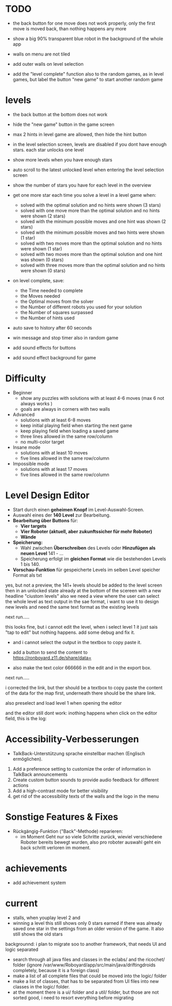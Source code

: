 # TODO
- the back button for one move does not work properly, only the first move is moved back, than nothing happens any more
- show a big 90% transparent blue robot in the background of the whole app
- walls on menu are not tiled 
- add outer walls on level selection 

- add the "level complete" function also to the random games, as in level games, but label the button "new game" to start another random game

# levels 
- the back button at the bottom does not work
- hide the "new game" button in the game screen
- max 2 hints in level game are allowed, then hide the hint button
- in the level selection screen, levels are disabled if you dont have enough stars. each star unlocks one level
- show more levels when you have enough stars
- auto scroll to the latest unlocked level when entering the level selection screen
- show the number of stars you have for each level in the overview
- get one more star each time you solve a level in a level game when:
  - solved with the optimal solution and no hints were shown (3 stars)
  - solved with one move more than the optimal solution and no hints were shown (2 stars)
  - solved with the minimum possible moves and one hint was shown (2 stars)
  - solved with the minimum possible moves and two hints were shown (1 star)
  - solved with two moves more than the optimal solution and no hints were shown (1 star)
  - solved with two moves more than the optimal solution and one hint was shown (0 stars)
  - solved with three moves more than the optimal solution and no hints were shown (0 stars)
 - on level complete, save:
    - the Time needed to complete
    - the Moves needed
    - the Optimal moves from the solver
    - the Number of different robots you used for your solution
    - the Number of squares surpassed
    - the Number of hints used


- auto save to history after 60 seconds
- win message and stop timer also in random game
- add sound effects for buttons
- add sound effect background for game
# Difficulty
- Beginner
  - show any puzzles with solutions with at least 4-6 moves (max 6 not always works )
  - goals are always in corners with two walls
- Advanced
  - solutions with at least 6-8 moves
  - keep initial playing field when starting the next game
  - keep playing field when loading a saved game
  - three lines allowed in the same row/column
  - no multi-color target
- Insane mode
  - solutions with at least 10 moves
  - five lines allowed in the same row/column
- Impossible mode
  - solutions with at least 17 moves
  - five lines allowed in the same row/column

# Level Design Editor
- Start durch einen **geheimen Knopf** im Level-Auswahl-Screen.
- Auswahl eines der **140 Level** zur Bearbeitung.
- **Bearbeitung über Buttons** für:
  - **Vier targets**  
  - **Vier Roboter (aktuell, aber zukunftssicher für mehr Roboter)**  
  - **Wände**  
- **Speicherung:**  
  - Wahl zwischen **Überschreiben** des Levels oder **Hinzufügen als neuen Level** 141 - ...
  - Speicherung erfolgt im **gleichen Format** wie die bestehenden Levels 1 bis 140.  
- **Vorschau-Funktion** für gespeicherte Levels im selben Level speicher Format als txt

yes, but not a preview, the 141+ levels should be added to the level screen then in an unlocked state already at the bottom of the scereen with a new headline "ciustom levels" also we need a view where the user can select the whole level as text output in the sae format, i want to use it to design new levels and need the same text format as the existing levels

next run.....

this looks fine, but i cannot edit the level, when i select level 1 it just sais "tap to edit" but nothing happens. add some debug and fix it.

- and i cannot select the output in the textbox to copy paste it.
- add a button to send the content to https://ronboyard.z11.de/share/data=<here the urlencoded content>

- also make the text color 666666 in the edit and in the export box.

next run.....

i corrected the link, but ther should be a textbox to copy paste the content of the data for the map first, underneath there should be the share link.

also preselect and load level 1 when opening the editor

and the editor still dont work: inothing happens when click on the editor field, this is the  log:

# Accessibility-Verbesserungen
- TalkBack-Unterstützung sprache einstellbar machen (Englisch ermöglichen).  
1. Add a preference setting to customize the order of information in TalkBack announcements
2. Create custom button sounds to provide audio feedback for different actions
3. Add a high-contrast mode for better visibility
4. get rid of the accessibility texts of the walls and the logo in the menu


# Sonstige Features & Fixes
- Rückgängig-Funktion ("Back"-Methode) reparieren:  
  - im Moment Geht nur so viele Schritte zurück, wieviel verschiedene Roboter bereits bewegt wurden, also pro roboter auswahl geht ein back schritt verloren im moment.  

# achievements
- add achievement system

# current
- stalls, when youplay level 2 and 
- winning a level this still shows only 0 stars earned if there was already saved one star in the settings from an older version of the game. It also still shows the old stars

backgrounnd: i plan to migrate soo to another framework, that needs UI and logic separated
- search through all java files  and classes in the eclabs/ and the ricochet/ folder (ignore /var/www/Roboyard/app/src/main/java/driftingdroids completely, because it is a foreign class)
- make a list of all complete files that could be moved into the logic/ folder
- make a list of classes, that has to be separated from UI files into new classes in the logic/ folder.
- at the moment there is a ui/ folder and a util/ folder, but those are not sorted good, i need to resort everything before migrating

